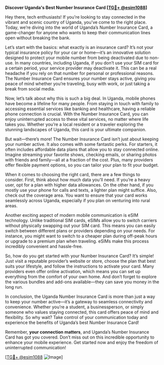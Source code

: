 **Discover Uganda's Best Number Insurance Card [[TG💪+ @esim1088](https://t.me/s/esim1088)]**

Hey there, tech enthusiasts! If you're looking to stay connected in the vibrant and scenic country of Uganda, you've come to the right place. Today, we’re diving into the world of Uganda’s Number Insurance Card, a game-changer for anyone who wants to keep their communication lines open without breaking the bank.

Let’s start with the basics: what exactly is an insurance card? It’s not your typical insurance policy for your car or home—it’s an innovative solution designed to protect your mobile number from being deactivated due to non-use. In many countries, including Uganda, if you don’t use your SIM card for a certain period, your service provider may deactivate it. This can be a real headache if you rely on that number for personal or professional reasons. The Number Insurance Card ensures your number stays active, giving you peace of mind whether you’re traveling, busy with work, or just taking a break from social media.

Now, let’s talk about why this is such a big deal. In Uganda, mobile phones have become a lifeline for many people. From staying in touch with family to accessing essential services like banking and healthcare, having a reliable phone connection is crucial. With the Number Insurance Card, you can enjoy uninterrupted access to these vital services, no matter where life takes you. Whether you’re a local resident or a traveler exploring the stunning landscapes of Uganda, this card is your ultimate companion.

But wait—there’s more! The Number Insurance Card isn’t just about keeping your number active. It also comes with some fantastic perks. For starters, it often includes affordable data plans that allow you to stay connected online. Imagine streaming your favorite shows, checking emails, or sharing photos with friends and family—all at a fraction of the cost. Plus, many providers offer flexible payment options, so you can tailor your plan to fit your budget.

When it comes to choosing the right card, there are a few things to consider. First, think about how much data you’ll need. If you’re a heavy user, opt for a plan with higher data allowances. On the other hand, if you mostly use your phone for calls and texts, a lighter plan might suffice. Also, check out the coverage area. You want to ensure that your card works seamlessly across Uganda, especially if you plan on venturing into rural areas.

Another exciting aspect of modern mobile communication is eSIM technology. Unlike traditional SIM cards, eSIMs allow you to switch carriers without physically swapping out your SIM card. This means you can easily switch between different plans or providers depending on your needs. For instance, you might want to switch to a cheaper plan during off-peak hours or upgrade to a premium plan when traveling. eSIMs make this process incredibly convenient and hassle-free.

So, how do you get started with your Number Insurance Card? It’s simple! Just visit a reputable provider’s website or store, choose the plan that best suits your lifestyle, and follow the instructions to activate your card. Many providers even offer online activation, which means you can set up everything from the comfort of your own home. And don’t forget to explore the various bundles and add-ons available—they can save you money in the long run.

In conclusion, the Uganda Number Insurance Card is more than just a way to keep your number active—it’s a gateway to seamless connectivity and convenience. Whether you’re a student, a businessperson, or simply someone who values staying connected, this card offers peace of mind and flexibility. So why wait? Take control of your communication today and experience the benefits of Uganda’s best Number Insurance Card!

Remember, **your connection matters**, and Uganda’s Number Insurance Card has got you covered. Don’t miss out on this incredible opportunity to enhance your mobile experience. Get started now and enjoy the freedom of uninterrupted communication! 

[[TG💪+ @esim1088](https://t.me/s/esim1088) ![Image](https://i.postimg.cc/Y0z9fWf4/image.png)]